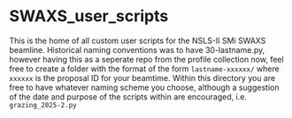 # SWAXS_user_scripts
This is the home of all custom user scripts for the NSLS-II SMi SWAXS beamline.  Historical naming conventions was to have 30-lastname.py, however having this as a seperate repo from the profile collection now, feel free to create a folder with the format of the form `lastname-xxxxxx/` where `xxxxxx` is the proposal ID for your beamtime. Within this directory you are free to have whatever naming scheme you choose, although a suggestion of the date and purpose of the scripts within are encouraged, i.e. `grazing_2025-2.py`
